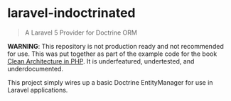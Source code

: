# laravel-indoctrinated

> A Laravel 5 Provider for Doctrine ORM

**WARNING**: This repository is not production ready and not recommended for use. This was put together
as part of the example code for the book [Clean Architecture in PHP](https://leanpub.com/cleanphp). It is
underfeatured, undertested, and underdocumented.

This project simply wires up a basic Doctrine EntityManager for use in Laravel applications.
